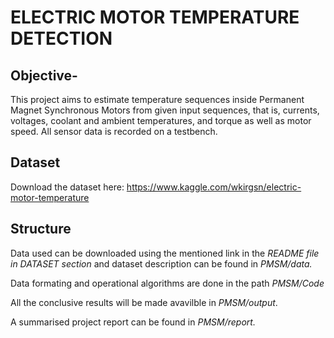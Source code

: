 #  ELECTRIC MOTOR TEMPERATURE DETECTION
##  Objective-
 This project aims to estimate temperature sequences inside Permanent Magnet Synchronous Motors from given input sequences, that is, currents, voltages, coolant and ambient temperatures, and torque as well as motor speed. All sensor data is recorded on a testbench.



##  Dataset
Download the dataset here: https://www.kaggle.com/wkirgsn/electric-motor-temperature

## Structure
Data used can be downloaded using the mentioned link in the *README file in DATASET section* and dataset description can be found in *PMSM/data.*

Data formating and operational algorithms are done in the path *PMSM/Code* 

All the conclusive results will be made avavilble in *PMSM/output*.

A summarised project report can be found in *PMSM/report.*
